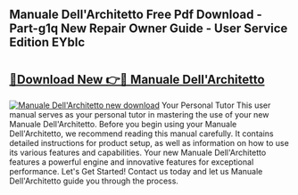 ## Manuale Dell'Architetto Free Pdf Download - Part-g1q New Repair Owner Guide - User Service Edition EYblc

# <h2><a href="http://bc97918.oget.top/?id=Manuale+Dell%27Architetto">🔗Download New 👉🔴 Manuale Dell'Architetto</a></h2>

[![Manuale Dell'Architetto new download](https://i.imgur.com/5g1atiW.png)](http://bc97918.oget.top/?id=Manuale+Dell%27Architetto)
Your Personal Tutor This user manual serves as your personal tutor in mastering the use of your new Manuale Dell'Architetto. Before you begin using your Manuale Dell'Architetto, we recommend reading this manual carefully. It contains detailed instructions for product setup, as well as information on how to use its various features and capabilities. Your new Manuale Dell'Architetto features a powerful engine and innovative features for exceptional performance. Let's Get Started! Contact us today and let us Manuale Dell'Architetto guide you through the process.
